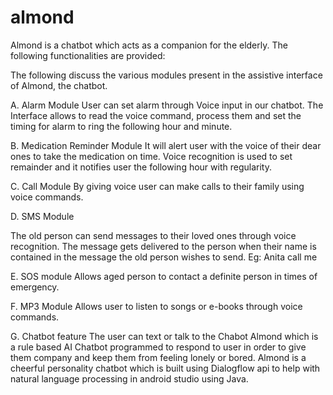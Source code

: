 # almond
Almond is a chatbot which acts as a companion for the elderly. The following functionalities are provided:

The following discuss the various modules present in the assistive interface of Almond, the chatbot.

A.	Alarm Module
User can set alarm through Voice input in our chatbot. The Interface allows to read the voice command, process them and set the timing for alarm to ring the following hour and minute.

B.	Medication Reminder Module
It will alert user with the voice of their dear ones to take the medication on time. Voice recognition is used to set remainder and it notifies user the following hour with regularity.

C.	Call Module
By giving voice user can make calls to their family using voice commands.

D.	SMS Module

The old person can send messages to their loved ones through voice recognition. The message gets delivered to the person when their name is contained in the message the old person wishes to send. Eg: Anita call me

E.	SOS module
Allows aged person to contact a definite person in times of emergency.

F.	MP3 Module
Allows user to listen to songs or e-books through voice commands.

G.	Chatbot feature
The user can text or talk to the Chabot Almond which is a rule based AI Chatbot programmed to respond to user in order to give them company and keep them from feeling lonely or bored. Almond is a cheerful personality chatbot which is built using Dialogflow api to help with natural language processing in android studio using Java.
